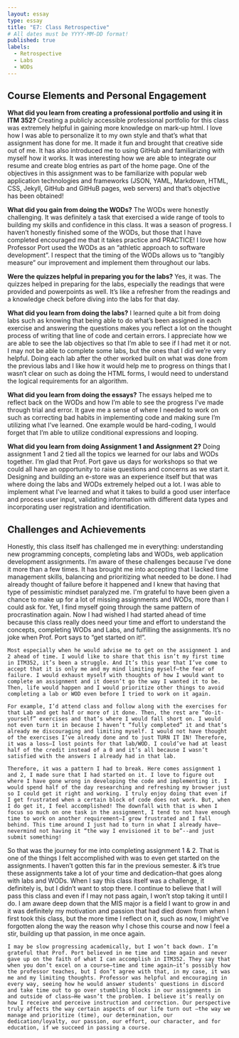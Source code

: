 ```yaml
---
layout: essay
type: essay
title: "E7: Class Retrospective"
# All dates must be YYYY-MM-DD format!
published: true
labels:
  - Retrospective
  - Labs
  - WODs
---
```

## Course Elements and Personal Engagement 

**What did you learn from creating a professional portfolio and using it in ITM 352?**
Creating a publicly accessible professional portfolio for this class was extremely helpful in gaining more knowledge on mark-up html. I love how I was able to personalize it to my own style and that’s what that assignment has done for me. It made it fun and brought that creative side out of me. It has also introduced me to using GitHub and familiarizing with myself how it works. It was interesting how we are able to integrate our resume and create blog entries as part of the home page.  One of the objectives in this assignment was to  be familiarize with popular web application technologies and frameworks (JSON, YAML, Markdown, HTML, CSS, Jekyll, GitHub and GitHuB pages, web servers) and that’s objective has been obtained!

**What did you gain from doing the WODs?**
The WODs were honestly challenging. It was definitely a task that exercised a wide range of tools to building my skills and confidence in this class. It was a season of progress. I haven’t honestly finished some of the WODs, but those that I have completed encouraged me that it takes practice and PRACTICE! I love how Professor Port used the WODs as an “athletic approach to software development”.  I respect that the timing of the WODs allows us to “tangibly measure” our improvement and implement them throughout our labs. 

**Were the quizzes helpful in preparing you for the labs?**
Yes, it was. The quizzes helped in preparing for the labs, especially the readings that were provided and powerpoints as well. It’s like a refresher from the readings and a knowledge check before diving into the labs for that day. 

**What did you learn from doing the labs?**
I learned quite a bit from doing labs such as knowing that being able to do what’s been assigned in each exercise and answering the questions makes you reflect a lot on the thought process of writing that line of code and certain errors. I appreciate how we are able to see the lab objectives so that I’m able to see if I had met it or not. I may not be able to complete some labs, but the ones that I did we’re very helpful. Doing each lab after the other worked built on what was done from the previous labs and I like how it would help me to progress on things that I wasn’t clear on such as doing the HTML forms, I would need to understand the logical requirements for an algorithm. 

**What did you learn from doing the essays?**
The essays helped me to reflect back on the WODs and how I’m able to see the progress I’ve made through trial and error. It gave me a sense of where I needed to work on such as correcting bad habits in implementing code and making sure I’m utilizing what I’ve learned. One example would be hard-coding, I would forget that I’m able to utilize conditional expressions and looping.

**What did you learn from doing Assignment 1 and Assignment 2?**
Doing assignment 1 and 2 tied all the topics we learned for our labs and WODs together. I’m glad that Prof. Port gave us days for workshops so that we could all have an opportunity to raise questions and concerns as we start it. Designing and building an e-store was an experience itself but that was where doing the labs and WODs extremely helped out a lot. I was able to implement what I’ve learned and what it takes to build a good user interface and process user input, validating information with different data types and incorporating user registration and identification.

## Challenges and Achievements
Honestly, this class itself has challenged me in everything: understanding new programming concepts, completing labs and WODs, web application development assignments. I’m aware of these challenges because I’ve done it more than a few times. It has brought me into accepting that I lacked time management skills, balancing and prioritizing what needed to be done. I had already thought of failure before it happened and I knew that having that type of pessimistic mindset paralyzed me. I'm grateful to have been given a chance to make up for a lot of missing assignments and WODs, more than I could ask for. Yet, I find myself going through the same pattern of procrastination again. Now I had wished I had started ahead of time because this class really does need your time and effort to understand the concepts, completing WODs and Labs, and fulfilling the assignments. It’s no joke when Prof. Port says to “get started on it!”.

	Most especially when he would advise me to get on the assignment 1 and 2 ahead of time. I would like to share that this isn’t my first time in ITM352, it’s been a struggle. And It’s this year that I’ve come to accept that it is only me and my mind limiting myself–the fear of failure. I would exhaust myself with thoughts of how I would want to complete an assignment and it doesn’t go the way I wanted it to be. Then, life would happen and I would prioritize other things to avoid completing a lab or WOD even before I tried to work on it again.
 
	For example, I’d attend class and follow along with the exercises for that Lab and get half or more of it done. Then, the rest are “do-it-yourself” exercises and that’s where I would fall short on. I would not even turn it in because I haven’t “fully completed” it and that’s already me discouraging and limiting myself. I would not have thought of the exercises I’ve already done and to just TURN IT IN! Therefore, it was a loss–I lost points for that lab/WOD. I could’ve had at least half of the credit instead of a 0 and it’s all because I wasn’t satisfied with the answers I already had in that lab. 

 	Therefore, it was a pattern I had to break. Here comes assignment 1 and 2, I made sure that I had started on it. I love to figure out where I have gone wrong in developing the code and implementing it. I would spend half of the day researching and refreshing my browser just so I could get it right and working. I truly enjoy doing that even if I get frustrated when a certain block of code does not work. But, when I do get it, I feel accomplished! The downfall with that is when I focus so much on one task in the assignment, I tend to not have enough time to work on another requirement–I grow frustrated and I fall behind. This time around I just had to turn in what I already have–nevermind not having it “the way I envisioned it to be”--and just submit something!
So that was the journey for me into completing assignment 1 & 2. That is one of the things I felt accomplished with was to even get started on the assignments. I haven’t gotten this far in the previous semester. & it’s true these assignments take a lot of your time and dedication–that goes along with labs and WODs. When I say this class itself was a challenge, it definitely is, but I didn’t want to stop there. I continue to believe that I will pass this class and even if I may not pass again, I won’t stop taking it until I do. I am aware deep down that the MIS major is a field I want to grow in and it was definitely my motivation and passion that had died down from when I first took this class, but the more time I reflect on it, such as now, I might’ve forgotten along the way the reason why I chose this course and now I feel a stir, building up that passion, in me once again. 
	
 	I may be slow progressing academically, but I won’t back down. I’m grateful that Prof. Port believed in me time and time again and never gave up on the faith of what I can accomplish in ITM352. They say that when you don’t excel on a course–time and time again–it’s possibly how the professor teaches, but I don’t agree with that, in my case, it was me and my limiting thoughts. Professor was helpful and encouraging in every way, seeing how he would answer students' questions in discord and take time out to go over stumbling blocks in our assignments in and outside of class–He wasn’t the problem. I believe it’s really on how I receive and perceive instruction and correction. Our perspective truly affects the way certain aspects of our life turn out –the way we manage and prioritize (time), our determination, our dedication/loyalty, our passion, our effort, our character, and for education, if we succeed in passing a course. 

